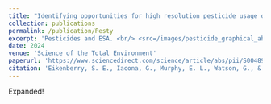 ```yaml
---
title: "Identifying opportunities for high resolution pesticide usage data to improve the efficiency of endangered species pesticide risk assessment"
collection: publications
permalink: /publication/Pesty
excerpt: 'Pesticides and ESA. <br/> <src=/images/pesticide_graphical_abstract.png'
date: 2024
venue: 'Science of the Total Environment'
paperurl: 'https://www.sciencedirect.com/science/article/abs/pii/S0048969724008829'
citation: 'Eikenberry, S. E., Iacona, G., Murphy, E. L., Watson, G., & Gerber, L. R. (2024). Identifying opportunities for high resolution pesticide usage data to improve the efficiency of endangered species pesticide risk assessment. Science of The Total Environment, 170743.'
---
```


Expanded!

